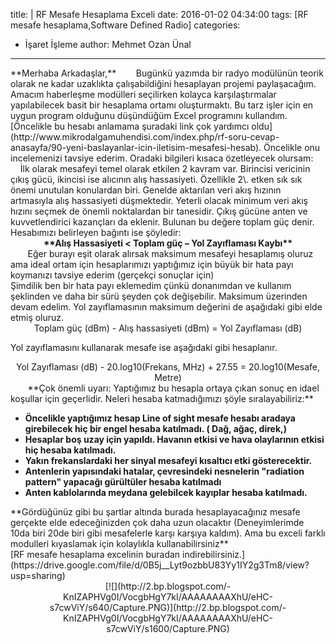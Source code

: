 title: |
	RF Mesafe Hesaplama Exceli
date: 2016-01-02 04:34:00
tags: [RF mesafe hesaplama,Software Defined Radio]
categories:
  - İşaret İşleme
author: Mehmet Ozan Ünal
---

<div>**Merhaba Arkadaşlar,**  
       Bugünkü yazımda bir radyo modülünün teorik olarak ne kadar uzaklıkta çalışabildiğini hesaplayan projemi paylaşacağım. Amacım haberleşme modülleri seçilirken kolayca karşılaştırmalar yapılabilecek basit bir hesaplama ortamı oluşturmaktı. Bu tarz işler için en uygun program olduğunu düşündüğüm Excel programını kullandım.  
        [Öncelikle bu hesabı anlamama şuradaki link çok yardımcı oldu](http://www.mikrodalgamuhendisi.com/index.php/rf-soru-cevap-anasayfa/90-yeni-baslayanlar-icin-iletisim-mesafesi-hesab). Öncelikle onu incelemenizi tavsiye ederim. Oradaki bilgileri kısaca özetleyecek olursam:  

<!-- more -->        İlk olarak mesafeyi temel olarak etkilen 2 kavram var. Birincisi vericinin çıkış gücü, ikincisi ise alıcının alış hassasiyeti. Özellikle 2\. etken sık sık önemi unutulan konulardan biri. Genelde aktarılan veri akış hızının artmasıyla alış hassasiyeti düşmektedir. Yeterli olacak minimum veri akış hızını seçmek de önemli noktalardan bir tanesidir. Çıkış gücüne anten ve kuvvetlendirici kazançları da eklenir. Bulunan bu değere toplam güç denir. Hesabımızı belirleyen bağıntı ise şöyledir:</div>

<div style="font-weight: bold; text-align: center;">**Alış Hassasiyeti < Toplam güç – Yol Zayıflaması Kaybı**</div>

<div style="text-align: left;">       Eğer burayı eşit olarak alırsak maksimum mesafeyi hesaplamış oluruz ama ideal ortam için hesaplarımızı yaptığımız için büyük bir hata payı koymanızı tavsiye ederim (gerçekçi sonuçlar için)</div>

<div style="text-align: left;">Şimdilik ben bir hata payı eklemedim çünkü donanımdan ve kullanım şeklinden ve daha bir sürü şeyden çok değişebilir. Maksimum üzerinden devam edelim. Yol zayıflamasının maksimum değerini de aşağıdaki gibi elde etmiş oluruz.</div>

<div>  

<div style="text-align: center;">Toplam güç (dBm) - Alış hassasiyeti (dBm) = Yol Zayıflaması (dB)</div>

Yol zayıflamasını kullanarak mesafe ise aşağıdaki gibi hesaplanır.  

<div style="text-align: center;">Yol Zayıflaması (dB) - 20.log10(Frekans, MHz) + 27.55 = 20.log10(Mesafe, Metre)</div>

</div>

<div>  
       **Çok önemli uyarı: Yaptığımız bu hesapla ortaya çıkan sonuç en idael koşullar için geçerlidir. Neleri hesaba katmadığımızı şöyle sıralayabiliriz:**  

*   **Öncelikle yaptığımız hesap Line of sight mesafe hesabı aradaya girebilecek hiç bir engel hesaba katılmadı. ( Dağ, ağaç, direk,)**
*   **Hesaplar boş uzay için yapıldı. Havanın etkisi ve hava olaylarının etkisi hiç hesaba katılmadı.**
*   **Yakın frekanslardaki her sinyal mesafeyi kısaltıcı etki gösterecektir.**
*   **Antenlerin yapısındaki hatalar, çevresindeki nesnelerin "radiation pattern" yapacağı gürültüler hesaba katılmadı**
*   **Anten kablolarında meydana gelebilcek kayıplar hesaba katılmadı.**

<div>**Gördüğünüz gibi bu şartlar altında burada hesaplayacağınız mesafe gerçekte elde edeceğinizden çok daha uzun olacaktır (Deneyimlerimde 10da biri 20de biri gibi mesafelerle karşı karşıya kaldım). Ama bu exceli farklı modulleri kıyaslamak için kolaylıkla kullanabilirsiniz**</div>

</div>

<div>[RF mesafe hesaplama excelinin buradan indirebilirsiniz.](https://drive.google.com/file/d/0B5j__Lyt9ozbbU83Yy1IY2g3Tm8/view?usp=sharing)</div>

<div>

<div class="separator" style="clear: both; text-align: center;">[![](http://2.bp.blogspot.com/-KnIZAPHVg0I/VocgbHgY7kI/AAAAAAAAXhU/eHC-s7cwViY/s640/Capture.PNG)](http://2.bp.blogspot.com/-KnIZAPHVg0I/VocgbHgY7kI/AAAAAAAAXhU/eHC-s7cwViY/s1600/Capture.PNG)</div>

</div>